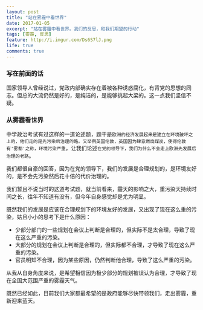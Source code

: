 ```yaml
---
layout: post
title: "站在雾霾中看世界"
date: 2017-01-05
excerpt: "站在雾霾中看世界。我们的反思，和我们期望的行动"
tags: [雾霾, 反思]
feature: http://i.imgur.com/Ds6S7lJ.png
life: true
comments: true
---
```

### 写在前面的话
国家领导人曾经说过，党政内部确实存在着被各种诱惑腐化，有背党的思想的同志。但总的大流仍然是好的，是纯洁的，是能够挑起大梁的。这一点我们坚信不疑。

### 从雾霾看世界
中学政治考试有过这样的一道论述题，题干是```欧洲的经济发展起来是建立在环境破坏之上的，他们走的是先污染后治理的路。又举例英国伦敦，英国因为肆意燃烧煤炭，使得伦敦有'雾都'之称，环境污染严重```，让我们论述```在党的领导下，我们为什么不会走上欧洲先发展后治理的老路```。

我们都很自豪的回答，因为在党的领导下，我们的发展是合理规划的，是环境友好的，是不会先污染然后花十倍的代价治理的。

我们暂且不说当时的这道考试题，就当前看来，霾天的影响之大，重污染天持续时间之长，往年不知道有没有，但今年自身感觉却是尤为明显。

既然我们的发展是应该在合理规划下的环境友好的发展，又出现了现在这么重的污染，姑且小小的思考下是什么原因：

* 少部分部门的一些规划在会议上判断是合理的，但实际不是太合理，导致了现在这么严重的污染。
* 大部分的规划在会议上判断是合理的，但实际都不合理，才导致了现在这么严重的污染。
* 官员明知不合理，因为某些原因，仍然判断他合理，导致了这么严重的污染。

从我从自身角度来说，是希望相信因为极少部分的规划被误认为合理，才导致了现在全国大范围严重的雾霾天气。

既然已经如此，目前我们大家都最希望的是政府能够尽快带领我们，走出雾霾，重新迎来蓝天。
